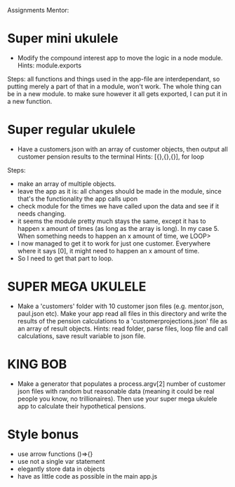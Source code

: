 Assignments Mentor: 

# Super mini ukulele
- Modify the compound interest app to move the logic in a node module.
Hints: module.exports

Steps:
all functions and things used in the app-file are interdependant, so putting merely a part of that in a module, won't work. The whole thing can be in a new module. to make sure however it all gets exported, I can put it in a new function.


# Super regular ukulele
- Have a customers.json with an array of customer objects, then output all customer pension results to the terminal
Hints: [{},{},{}], for loop

Steps:
- make an array of multiple objects.
- leave the app as it is: all changes should be made in the module, since that's the functionality the app calls upon
- check module for the times we have called upon the data and see if it needs changing.
- it seems the module pretty much stays the same, except it has to happen x amount of times (as long as the array is long). In my case 5. When something needs to happen an x amount of time, we LOOP>
- I now managed to get it to work for just one customer. Everywhere where it says [0], it might need to happen an x amount of time. 
- So I need to get that part to loop. 

# SUPER MEGA UKULELE
- Make a 'customers' folder with 10 customer json files (e.g. mentor.json, paul.json etc). Make your app read all files in this directory and write the results of the pension calculations to a 'customerprojections.json' file as an array of result objects.
Hints: read folder, parse files, loop file and call calculations, save result variable to json file.

# KING BOB
- Make a generator that populates a process.argv[2] number of customer json files with random but reasonable data (meaning it could be real people you know, no trillionaires). Then use your super mega ukulele app to calculate their hypothetical pensions.

# Style bonus
- use arrow functions ()=>{}
- use not a single var statement
- elegantly store data in objects
- have as little code as possible in the main app.js